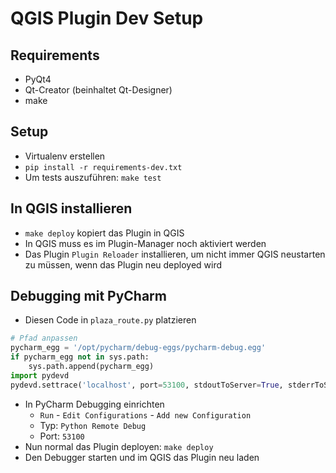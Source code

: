 # QGIS Plugin Dev Setup
## Requirements
- PyQt4
- Qt-Creator (beinhaltet Qt-Designer)
- make

## Setup
- Virtualenv erstellen
- `pip install -r requirements-dev.txt`
- Um tests auszuführen: `make test`

## In QGIS installieren
- `make deploy` kopiert das Plugin in QGIS
- In QGIS muss es im Plugin-Manager noch aktiviert werden
- Das Plugin `Plugin Reloader` installieren, um nicht immer QGIS neustarten zu müssen, wenn das Plugin neu deployed wird

## Debugging mit PyCharm
- Diesen Code in `plaza_route.py` platzieren
```python
# Pfad anpassen
pycharm_egg = '/opt/pycharm/debug-eggs/pycharm-debug.egg'
if pycharm_egg not in sys.path:
    sys.path.append(pycharm_egg)
import pydevd
pydevd.settrace('localhost', port=53100, stdoutToServer=True, stderrToServer=True)
```

- In PyCharm Debugging einrichten
    - `Run` - `Edit Configurations` - `Add new Configuration`
    - Typ: `Python Remote Debug`
    - Port: `53100`
- Nun normal das Plugin deployen: `make deploy`
- Den Debugger starten und im QGIS das Plugin neu laden